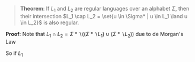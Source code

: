 >**Theorem**: If $L_1$ and $L_2$ are regular languages over an alphabet $\Sigma$, then their intersection $L_1 \cap L_2 = \set{u \in \Sigma* | u \in L_1 \land u \in L_2}$ is also regular.

**Proof**: Note that $L_1 \cap L_2 = \Sigma* \backslash ((\Sigma* \backslash L_1) \cup (\Sigma* \backslash L_2))$ due to de Morgan's Law

So if $L_1$